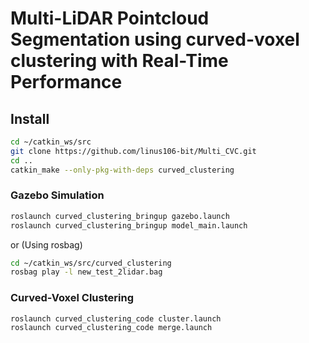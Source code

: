 # Multi-LiDAR Pointcloud Segmentation using curved-voxel clustering with Real-Time Performance

## Install

``` bash
cd ~/catkin_ws/src
git clone https://github.com/linus106-bit/Multi_CVC.git
cd ..
catkin_make --only-pkg-with-deps curved_clustering
```

### Gazebo Simulation


``` bash
roslaunch curved_clustering_bringup gazebo.launch
roslaunch curved_clustering_bringup model_main.launch
```
or (Using rosbag)
``` bash
cd ~/catkin_ws/src/curved_clustering
rosbag play -l new_test_2lidar.bag
```

### Curved-Voxel Clustering

``` bash
roslaunch curved_clustering_code cluster.launch
roslaunch curved_clustering_code merge.launch
```
